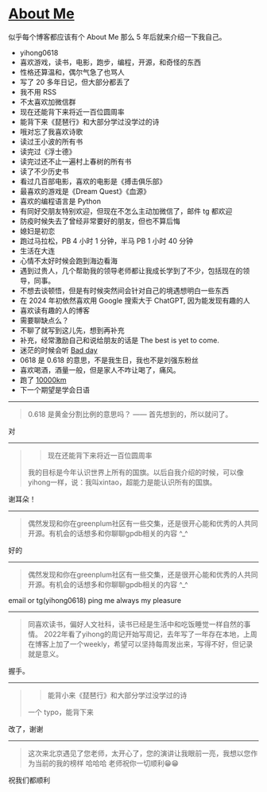 # [About Me](https://github.com/yihong0618/gitblog/issues/282)

似乎每个博客都应该有个 About Me 那么 5 年后就来介绍一下我自己。

- yihong0618
- 喜欢游戏，读书，电影，跑步，编程，开源，和奇怪的东西
- 性格还算温和，偶尔气急了也骂人
- 写了 20 多年日记，但大部分都丢了
- 我不用 RSS
- 不太喜欢加微信群
- 现在还能背下来将近一百位圆周率
- 能背下来《琵琶行》和大部分学过没学过的诗
- 哦对忘了我喜欢诗歌
- 读过王小波的所有书
- 读完过《浮士德》
- 读完过还不止一遍村上春树的所有书
- 读了不少历史书
- 看过几百部电影，喜欢的电影是《搏击俱乐部》
- 最喜欢的游戏是《Dream Quest》《血源》
- 喜欢的编程语言是 Python
- 有同好交朋友特别欢迎，但现在不怎么主动加微信了，邮件 tg 都欢迎
- 防疫时候失去了曾经非常要好的朋友，但也不算后悔
- 媳妇是初恋
- 跑过马拉松，PB 4 小时 1 分钟，半马 PB 1 小时 40 分钟
- 生活在大连
- 心情不太好时候会跑到海边看海
- 遇到过贵人，几个帮助我的领导老师都让我成长学到了不少，包括现在的领导，同事。
- 不想去谈顿悟，但是有时候突然间会针对自己的境遇想明白一些东西
- 在 2024 年初依然喜欢用 Google 搜索大于 ChatGPT, 因为能发现有趣的人
- 喜欢读有趣的人的博客
- 需要聊缺点么？
- 不聊了就写到这儿先，想到再补充
- 补充，经常激励自己和说给朋友的话是 The best is yet to come.
- 迷茫的时候会听 [Bad day](https://www.youtube.com/watch?v=gH476CxJxfg)
- 0618 是 0.618 的意思，不是我生日，我也不是刘强东粉丝
- 喜欢喝酒，酒量一般，但是家人不咋让喝了，痛风。
- 跑了 [10000km](https://yihong.run/)
- 下一个期望是学会日语


---

> 0.618 是黄金分割比例的意思吗？ —— 首先想到的，所以就问了。

对

---

> > 现在还能背下来将近一百位圆周率
> 
> 我的目标是今年认识世界上所有的国旗。以后自我介绍的时候，可以像yihong一样，说：我叫xintao，超能力是能认识所有的国旗。

谢耳朵！

---

> 偶然发现和你在greenplum社区有一些交集，还是很开心能和优秀的人共同开源。有机会的话想多和你聊聊gpdb相关的内容 ^_^

好的

---

> 偶然发现和你在greenplum社区有一些交集，还是很开心能和优秀的人共同开源。有机会的话想多和你聊聊gpdb相关的内容 ^_^

email or tg(yihong0618)  ping me always my pleasure

---

> 同喜欢读书，偏好人文社科，读书已经是生活中和吃饭睡觉一样自然的事情。 2022年看了yihong的周记开始写周记，去年写了一年存在本地，上周在博客上加了一个weekly，希望可以坚持每周发出来，写得不好，但记录就是意义。

握手。

---

> > 能背小来《琵琶行》和大部分学过没学过的诗
> 
> 一个 typo，能背下来

改了，谢谢

---

> 这次来北京遇见了您老师，太开心了，您的演讲让我眼前一亮，我想以您作为当前的我的榜样 哈哈哈 老师祝你一切顺利😁😁

祝我们都顺利